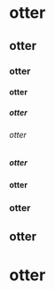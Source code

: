 # otter
## otter
### otter
#### otter
##### otter
###### otter
##### otter
#### otter
### otter
## otter
# otter
